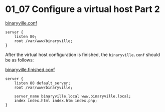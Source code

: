 # 01_07 Configure a virtual host Part 2

[binaryville.conf](./binaryville.conf)

```NGINX
server {
    listen 80;
    root /var/www/binaryville;
}
```

After the virtual host configuration is finished, the `binaryville.conf` should be as follows:

[binaryville.finished.conf](./binaryville.finished.conf)

```NGINX
server {
    listen 80 default_server;
    root /var/www/binaryville;

    server_name binaryville.local www.binaryville.local;
    index index.html index.htm index.php;
}
```
